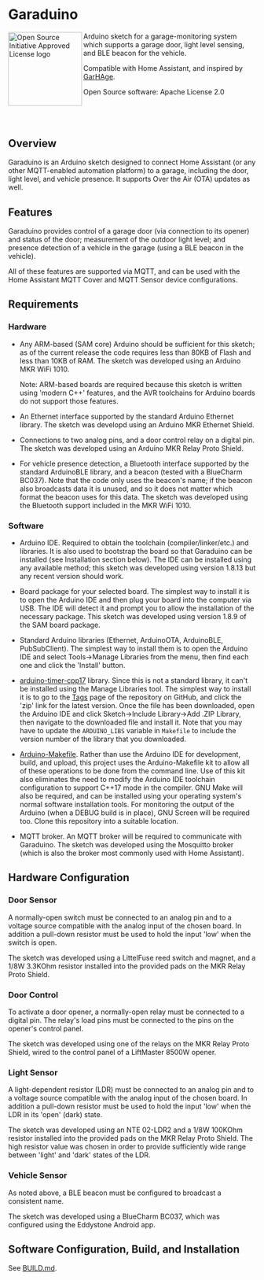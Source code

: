 # Garaduino

<a href="https://opensource.org"><img height="150" align="left" src="https://opensource.org/files/OSIApprovedCropped.png" alt="Open Source Initiative Approved License logo"></a>

Arduino sketch for a garage-monitoring system which supports a garage
door, light level sensing, and BLE beacon for the vehicle.

Compatible with Home Assistant, and inspired by
[GarHAge](https://github.com/marthoc/GarHAge).

Open Source software: Apache License 2.0

## &nbsp;

## Overview

Garaduino is an Arduino sketch designed to connect Home Assistant (or
any other MQTT-enabled automation platform) to a garage, including the
door, light level, and vehicle presence. It supports Over the Air
(OTA) updates as well.

## Features

Garaduino provides control of a garage door (via connection to its opener)
and status of the door; measurement of the outdoor light level; and presence
detection of a vehicle in the garage (using a BLE beacon in the vehicle).

All of these features are supported via MQTT, and can be used with the
Home Assistant MQTT Cover and MQTT Sensor device configurations.

## Requirements

### Hardware

* Any ARM-based (SAM core) Arduino should be sufficient for this
sketch; as of the current release the code requires less than 80KB of
Flash and less than 10KB of RAM.  The sketch was developed using an
Arduino MKR WiFi 1010.

   Note: ARM-based boards are required because this sketch is written
   using 'modern C++' features, and the AVR toolchains for Arduino
   boards do not support those features.

* An Ethernet interface supported by the standard Arduino Ethernet
library. The sketch was developd using an Arduino MKR Ethernet Shield.

* Connections to two analog pins, and a door control relay on a
digital pin. The sketch was developed using an Arduino MKR Relay Proto
Shield.

* For vehicle presence detection, a Bluetooth interface supported by
the standard ArduinoBLE library, and a beacon (tested with a BlueCharm
BC037). Note that the code only uses the beacon's name; if the beacon
also broadcasts data it is unused, and so it does not matter which
format the beacon uses for this data. The sketch was developed using
the Bluetooth support included in the MKR WiFi 1010.

### Software

* Arduino IDE. Required to obtain the toolchain
(compiler/linker/etc.) and libraries.  It is also used to bootstrap
the board so that Garaduino can be installed (see Installation section
below). The IDE can be installed using any available method; this sketch
was developed using version 1.8.13 but any recent version should work.

* Board package for your selected board. The simplest way to install
it is to open the Arduino IDE and then plug your board into the
computer via USB. The IDE will detect it and prompt you to allow the
installation of the necessary package. This sketch was developed
using version 1.8.9 of the SAM board package.

* Standard Arduino libraries (Ethernet, ArduinoOTA, ArduinoBLE,
PubSubClient). The simplest way to install them is to open the Arduino
IDE and select Tools->Manage Libraries from the menu, then find each
one and click the 'Install' button.

* [arduino-timer-cpp17](https://github.com/kpfleming/arduino-timer-cpp17)
library. Since this is not a standard library, it can't be installed
using the Manage Libraries tool. The simplest way to install it is to
go to the
[Tags](https://github.com/kpfleming/arduino-timer-cpp17/tags) page of
the repository on GitHub, and click the 'zip' link for the latest
version. Once the file has been downloaded, open the Arduino IDE and
click Sketch->Include Library->Add .ZIP Library, then navigate to the
downloaded file and install it. Note that you may have to update the
`ARDUINO_LIBS` variable in `Makefile` to include the version number of
the library that you downloaded.

* [Arduino-Makefile](https://github.com/sudar/Arduino-Makefile). Rather
than use the Arduino IDE for development, build, and upload, this project
uses the Arduino-Makefile kit to allow all of these operations to be done
from the command line. Use of this kit also eliminates the need to modify
the Arduino IDE toolchain configuration to support C++17 mode in the
compiler. GNU Make will also be required, and can be installed using your
operating system's normal software installation tools. For monitoring the
output of the Arduino (when a DEBUG build is in place), GNU Screen will
be required too. Clone this repository into a suitable location.

* MQTT broker. An MQTT broker will be required to communicate with
Garaduino. The sketch was developed using the Mosquitto broker (which
is also the broker most commonly used with Home Assistant).

## Hardware Configuration

### Door Sensor

A normally-open switch must be connected to an analog pin and to a
voltage source compatible with the analog input of the chosen
board. In addition a pull-down resistor must be used to hold the input
'low' when the switch is open.

The sketch was developed using a LittelFuse reed switch and magnet,
and a 1/8W 3.3KOhm resistor installed into the provided pads on the
MKR Relay Proto Shield.

### Door Control

To activate a door opener, a normally-open relay must be connected to
a digital pin.  The relay's load pins must be connected to the pins on
the opener's control panel.

The sketch was developed using one of the relays on the MKR Relay
Proto Shield, wired to the control panel of a LiftMaster 8500W opener.

### Light Sensor

A light-dependent resistor (LDR) must be connected to an analog pin
and to a voltage source compatible with the analog input of the chosen
board. In addition a pull-down resistor must be used to hold the input
'low' when the LDR in its 'open' (dark) state.

The sketch was developed using an NTE 02-LDR2 and a 1/8W 100KOhm resistor
installed into the provided pads on the MKR Relay Proto Shield. The
high resistor value was chosen in order to provide sufficiently wide
range between 'light' and 'dark' states of the LDR.

### Vehicle Sensor

As noted above, a BLE beacon must be configured to broadcast a
consistent name.

The sketch was developed using a BlueCharm BC037, which was configured
using the Eddystone Android app.

## Software Configuration, Build, and Installation

See [BUILD.md](BUILD.md).
